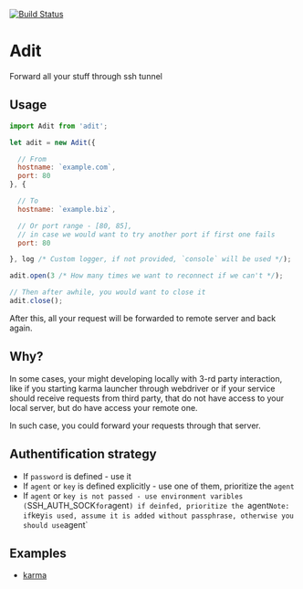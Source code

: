 [![Build Status](https://travis-ci.org/markelog/adit.svg?branch=master)](https://travis-ci.org/markelog/adit)

Adit
========================

Forward all your stuff through ssh tunnel

## Usage

```js
import Adit from 'adit';

let adit = new Adit({

  // From
  hostname: `example.com`,
  port: 80
}, {

  // To
  hostname: `example.biz`,

  // Or port range - [80, 85], 
  // in case we would want to try another port if first one fails
  port: 80

}, log /* Custom logger, if not provided, `console` will be used */);

adit.open(3 /* How many times we want to reconnect if we can't */);

// Then after awhile, you would want to close it
adit.close();
```

After this, all your request will be forwarded to remote server and back again.

## Why?
In some cases, your might developing locally with 3-rd party interaction, like if you starting karma launcher through webdriver or if your service should receive requests from third party, that do not have access to your local server, but do have access your remote one.

In such case, you could forward your requests through that server.

## Authentification strategy
* If `password` is defined - use it
* If `agent` or `key` is defined explicitly - use one of them, prioritize the `agent`
* If `agent` or `key is not passed - use environment varibles (`SSH_AUTH_SOCK` for `agent`) if deinfed, prioritize the `agent`
Note: if `key` is used, assume it is added without passphrase, otherwise you should use `agent`

## Examples
* [karma](https://github.com/markelog/karma-webdriver-over-ssh-launcher)
